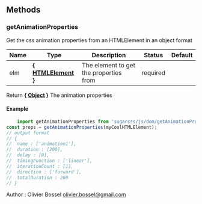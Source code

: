 ## Methods


### getAnimationProperties

Get the css animation properties from an HTMLElement in an object format



Name  |  Type  |  Description  |  Status  |  Default
------------  |  ------------  |  ------------  |  ------------  |  ------------
elm  |  **{ [HTMLElement](https://developer.mozilla.org/fr/docs/Web/API/HTMLElement) }**  |  The element to get the properties from  |  required  |

Return **{ [Object](https://developer.mozilla.org/fr/docs/Web/JavaScript/Reference/Objets_globaux/Object) }** The animation properties

#### Example
```js
	import getAnimationProperties from 'sugarcss/js/dom/getAnimationProperties'
const props = getAnimationProperties(myCoolHTMLElement);
// output format
// {
// 	name : ['animation1'],
// 	duration : [200],
// 	delay : [0],
// 	timingFunction : ['linear'],
// 	iterationCount : [1],
// 	direction : ['forward'],
// 	totalDuration : 200
// }
```
Author : Olivier Bossel <olivier.bossel@gmail.com>